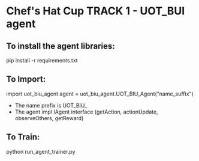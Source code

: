 # Chef's Hat Cup TRACK 1 - UOT_BUI agent 

## To install the agent libraries:
pip install -r requirements.txt

## To Import:
import uot_biu_agent
agent = uot_biu_agent.UOT_BIU_Agent("name_suffix")   

* The name prefix is UOT_BIU_
* The agent impl IAgent interface (getAction, actionUpdate, observeOthers, getReward)

## To Train:
python run_agent_trainer.py


